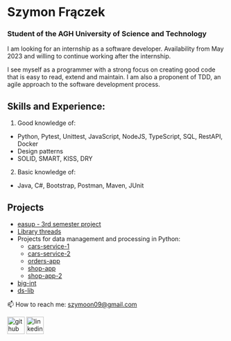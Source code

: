 # Szymon Frączek

### Student of the AGH University of Science and Technology
I am looking for an internship as a software developer. 
Availability from May 2023 and willing to continue working after the internship.

I see myself as a programmer with a strong focus on creating good code
that is easy to read, extend and maintain. I am also a proponent of TDD, an agile 
approach to the software development process.

## Skills and Experience:
1. Good knowledge of:
- Python, Pytest, Unittest, JavaScript, NodeJS, TypeScript, SQL, RestAPI, Docker
- Design patterns
- SOLID, SMART, KISS, DRY

2. Basic knowledge of:
- Java, C#, Bootstrap, Postman, Maven, JUnit


## Projects
- [easup - 3rd semester project](https://github.com/SzymiYay/medium-easup-frontend)
- [Library threads](https://github.com/SzymiYay/easy-library-threads)
- Projects for data management and processing in Python:
  - [cars-service-1](https://github.com/SzymiYay/easy-cars-service-1)
  - [cars-service-2](https://github.com/SzymiYay/easy-cars-service-2)
  - [orders-app](https://github.com/SzymiYay/easy-orders-app)
  - [shop-app](https://github.com/SzymiYay/easy-shop-app)
  - [shop-app-2](https://github.com/SzymiYay/easy-shop-app-2)
- [big-int](https://github.com/SzymiYay/big-int)
- [ds-lib](https://github.com/SzymiYay/ds-lib)





📫 How to reach me: szymoon09@gmail.com 

[<img src='https://cdn.jsdelivr.net/npm/simple-icons@3.0.1/icons/github.svg' alt='github' height='40'>](https://github.com/SzymiYay) [<img src='https://cdn.jsdelivr.net/npm/simple-icons@3.0.1/icons/linkedin.svg' alt='linkedin' height='40'>](https://www.linkedin.com/in/szymon-frączek-8955b0223//)   
